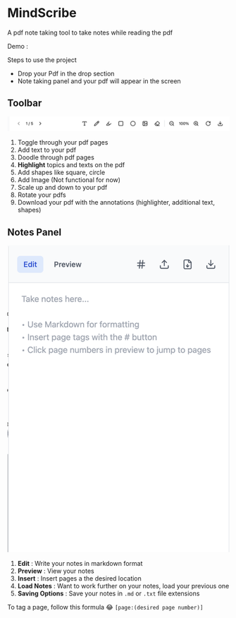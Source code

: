 # MindScribe 
A pdf note taking tool to take notes while reading the pdf

Demo : 

Steps to use the project 
- Drop your Pdf in the drop section 
- Note taking panel and your pdf will appear in the screen

## Toolbar

![](/public/toolbar.png)

1. Toggle through your pdf pages
2. Add text to your pdf
3. Doodle through pdf pages 
4. __Highlight__ topics and texts on the pdf
5. Add shapes like square, circle
6. Add Image (Not functional for now)
7. Scale up and down to your pdf
8. Rotate your pdfs
9. Download your pdf with the annotations (highlighter, additional text, shapes)

## Notes Panel

![](/public/notespanel.png)

1. __Edit__ : Write your notes in markdown format
2. __Preview__ : View your notes
3. __Insert__ : Insert pages a the desired location
4. __Load Notes__ : Want to work further on your notes, load your previous one 
5. __Saving Options__ : Save your notes in `.md` or `.txt` file extensions

To tag a page, follow this formula 😂 `[page:(desired page number)]`
